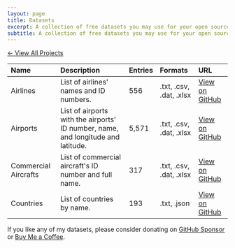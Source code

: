```yaml
---
layout: page
title: Datasets
excerpt: A collection of free datasets you may use for your open source projects.
subtitle: A collection of free datasets you may use for your open source projects.
---
```


[&larr; View All Projects](/projects/)

| Name | Description | Entries | Formats | URL |
|:--- |:-------- |:-------- |:-------- |:-------- |
| Airlines | List of airlines' names and ID numbers. | 556 | .txt, .csv, .dat, .xlsx | [View on GitHub](https://github.com/brandondatasets/airlines) |
| Airports | List of airports with the airports' ID number, name, and longitude and latitude. | 5,571 | .txt, .csv, .dat, .xlsx | [View on GitHub](https://github.com/brandondatasets/airports) |
| Commercial Aircrafts | List of commercial aircraft's ID number and full name. | 317 | .txt, .csv, .dat, .xlsx | [View on GitHub](https://github.com/brandondatasets/commercial-aircrafts) |
| Countries | List of countries by name. | 193 | .txt, .json | [View on GitHub](https://github.com/brandondatasets/countries) |

<div class="alert alert-success" role="alert">
  	If you like any of my datasets, please consider donating on <a href="https://github.com/sponsors/brandonhimpfen/" class="alert-link">GitHub Sponsor</a> or <a href="https://www.buymeacoffee.com/brandonhimpfen" class="alert-link">Buy Me a Coffee</a>.
</div>